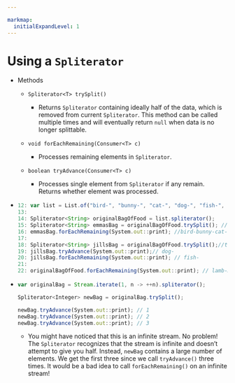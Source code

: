```yaml
---

markmap:
  initialExpandLevel: 1
---
```

# **Using a `Spliterator`**
- Methods
  - ```
    Spliterator<T> trySplit()
    ```
    - Returns `Spliterator` containing ideally half of the data, which is removed 
    from current `Spliterator`. This method can be called multiple times and 
    will eventually return `null` when data is no longer splittable.
  - ```
    void forEachRemaining(Consumer<T> c)
    ```
    - Processes remaining elements in `Spliterator`.
  - ```
    boolean tryAdvance(Consumer<T> c)
    ```
    - Processes single element from `Spliterator` if any remain.
     Returns whether element was processed.
- ```js
  12: var list = List.of("bird-­", "bunny-­", "cat-­", "dog-­", "fish-­", "lamb-­","mouse-­");
  13: 
  14: Spliterator<String> originalBagOfFood = list.spliterator();
  15: Spliterator<String> emmasBag = originalBagOfFood.trySplit(); //takes 3 left
  16: emmasBag.forEachRemaining(System.out::print); //bird-­bunny-­cat-­
  17:
  18: Spliterator<String> jillsBag = originalBagOfFood.trySplit();//takes 2 left
  19: jillsBag.tryAdvance(System.out::print);// dog-­
  20: jillsBag.forEachRemaining(System.out::print); // fish-­
  21:
  22: originalBagOfFood.forEachRemaining(System.out::print); // lamb-mouse-­`
- ```js
  var originalBag = Stream.iterate(1, n -> ++n).spliterator();

  Spliterator<Integer> newBag = originalBag.trySplit();

  newBag.tryAdvance(System.out::print); // 1
  newBag.tryAdvance(System.out::print); // 2
  newBag.tryAdvance(System.out::print); // 3
  ```
  - You might have noticed that this is an infinite stream. No problem! The `Spliterator` recognizes 
  that the stream is infinite and doesn’t attempt to give you half. Instead, `newBag` contains a
  large number of elements. We get the first three since we call `tryAdvance()` three times. It 
  would be a bad idea to call `forEachRemaining()` on an infinite stream!